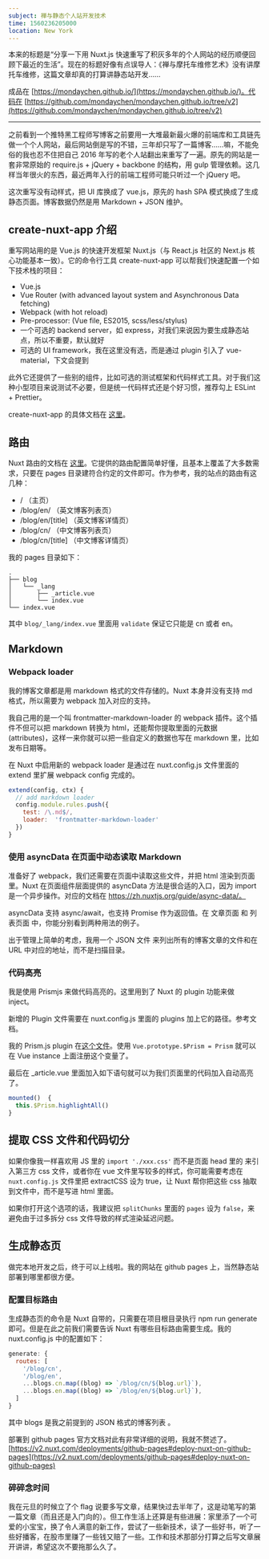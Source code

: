 ```yaml
---
subject: 禅与静态个人站开发技术
time: 1560236205000
location: New York
---
```


本来的标题是“分享一下用 Nuxt.js 快速重写了积灰多年的个人网站的经历顺便回顾下最近的生活”。现在的标题好像有点误导人：《禅与摩托车维修艺术》没有讲摩托车维修，这篇文章却真的打算讲静态站开发……

成品在 [https://mondaychen.github.io/](https://mondaychen.github.io/)。代码在 [https://github.com/mondaychen/mondaychen.github.io/tree/v2](https://github.com/mondaychen/mondaychen.github.io/tree/v2)

---

之前看到一个推特黑工程师写博客之前要用一大堆最新最火爆的前端库和工具链先做一个个人网站，最后网站倒是写的不错，三年却只写了一篇博客……嘛，不能免俗的我也忍不住把自己 2016 年写的老个人站翻出来重写了一遍。原先的网站是一套非常原始的 require.js + jQuery + backbone 的结构，用 gulp 管理依赖。这几样当年很火的东西，最近两年入行的前端工程师可能只听过一个 jQuery 吧。

这次重写没有动样式，把 UI 库换成了 vue.js，原先的 hash SPA 模式换成了生成静态页面。博客数据仍然是用 Markdown + JSON 维护。

## create-nuxt-app 介绍

重写网站用的是 Vue.js 的快速开发框架 Nuxt.js（与 React.js 社区的 Next.js 核心功能基本一致）。它的命令行工具 create-nuxt-app 可以帮我们快速配置一个如下技术栈的项目：

- Vue.js
- Vue Router (with advanced layout system and Asynchronous Data fetching)
- Webpack (with hot reload)
- Pre-processor: (Vue file, ES2015, scss/less/stylus)
- 一个可选的 backend server，如 express，对我们来说因为要生成静态站点，所以不重要，默认就好
- 可选的 UI framework，我在这里没有选，而是通过 plugin 引入了 vue-material，下文会提到

此外它还提供了一些别的组件，比如可选的测试框架和代码样式工具。对于我们这种小型项目来说测试不必要，但是统一代码样式还是个好习惯，推荐勾上 ESLint + Prettier。

create-nuxt-app 的具体文档在 [这里](https://v2.nuxt.com/docs/get-started/installation/)。

## 路由

Nuxt 路由的文档在 [这里](https://zh.nuxtjs.org/guide/routing/)。它提供的路由配置简单好懂，且基本上覆盖了大多数需求，只要在 pages 目录建符合约定的文件即可。作为参考，我的站点的路由有这几种：

- / （主页）
- /blog/en/ （英文博客列表页）
- /blog/en/[title] （英文博客详情页）
- /blog/cn/ （中文博客列表页）
- /blog/cn/[title] （中文博客详情页）

我的 pages 目录如下：

```
.
├── blog
│   └── _lang
│       ├── _article.vue
│       └── index.vue
└── index.vue
```

其中 `blog/_lang/index.vue` 里面用 `validate` 保证它只能是 cn 或者 en。

## Markdown

### Webpack loader

我的博客文章都是用 markdown 格式的文件存储的。Nuxt 本身并没有支持 md 格式，所以需要为 webpack 加入对应的支持。

我自己用的是一个叫 frontmatter-markdown-loader 的 webpack 插件。这个插件不但可以把 markdown 转换为 html，还能帮你提取里面的元数据 (attributes)，这样一来你就可以把一些自定义的数据也写在 markdown 里，比如发布日期等。

在 Nuxt 中启用新的 webpack loader 是通过在 nuxt.config.js 文件里面的 extend 里扩展 webpack config 完成的。

```js
extend(config, ctx) {
  // add markdown loader
  config.module.rules.push({
    test: /\.md$/,
    loader:  'frontmatter-markdown-loader'
  })
}
```

### 使用 asyncData 在页面中动态读取 Markdown

准备好了 webpack，我们还需要在页面中读取这些文件，并把 html 渲染到页面里。Nuxt 在页面组件层面提供的 asyncData 方法是很合适的入口，因为 import 是一个异步操作。对应的文档在 https://zh.nuxtjs.org/guide/async-data/。

asyncData 支持 async/await，也支持 Promise 作为返回值。在 文章页面 和 列表页面 中，你能分别看到两种用法的例子。

出于管理上简单的考虑，我用一个 JSON 文件 来列出所有的博客文章的文件和在 URL 中对应的地址，而不是扫描目录。

### 代码高亮

我是使用 Prismjs 来做代码高亮的。这里用到了 Nuxt 的 plugin 功能来做 inject。

新增的 Plugin 文件需要在 nuxt.config.js 里面的 plugins 加上它的路径。参考文档。

我的 Prism.js plugin 在[这个文件](https://github.com/mondaychen/mondaychen.github.io/blob/v2/plugins/prism.js)。使用 `Vue.prototype.$Prism = Prism` 就可以在 Vue instance 上面注册这个变量了。

最后在 \_article.vue 里面加入如下语句就可以为我们页面里的代码加入自动高亮了。

```js
mounted()  {
  this.$Prism.highlightAll()
}
```

## 提取 CSS 文件和代码切分

如果你像我一样喜欢用 JS 里的 `import './xxx.css'` 而不是页面 head 里的 <link>来引入第三方 css 文件，或者你在 vue 文件里写较多的样式，你可能需要考虑在 `nuxt.config.js` 文件里把 extractCSS 设为 true，让 Nuxt 帮你把这些 css 抽取到文件中，而不是写进 html 里面。

如果你打开这个选项的话，我建议把 `splitChunks` 里面的 `pages` 设为 `false`，来避免由于过多拆分 css 文件导致的样式渲染延迟问题。

## 生成静态页

做完本地开发之后，终于可以上线啦。我的网站在 github pages 上，当然静态站部署到哪里都很方便。

### 配置目标路由

生成静态页的命令是 Nuxt 自带的，只需要在项目根目录执行 npm run generate 即可。但是在此之前我们需要告诉 Nuxt 有哪些目标路由需要生成。我的 nuxt.config.js 中的配置如下：

```js
generate: {
  routes: [
    '/blog/cn',
    '/blog/en',
    ...blogs.cn.map((blog) => `/blog/cn/${blog.url}`),
    ...blogs.en.map((blog) => `/blog/en/${blog.url}`),
  ]
}
```

其中 blogs 是我之前提到的 JSON 格式的博客列表 。

部署到 github pages
官方文档对此有非常详细的说明，我就不赘述了。 [https://v2.nuxt.com/deployments/github-pages#deploy-nuxt-on-github-pages](https://v2.nuxt.com/deployments/github-pages#deploy-nuxt-on-github-pages)

### 碎碎念时间

我在元旦的时候立了个 flag 说要多写文章，结果快过去半年了，这是动笔写的第一篇文章（而且还是入门向的）。但工作生活上还算是有些进展：家里添了一个可爱的小宝宝，换了令人满意的新工作，尝试了一些新技术，读了一些好书，听了一些好播客，在股市里赚了一些钱又赔了一些。工作和技术那部分打算之后写文章展开讲讲，希望这次不要拖那么久了。
